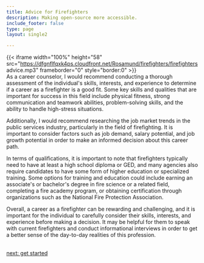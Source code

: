```yaml
---
title: Advice for Firefighters
description: Making open-source more accessible.
include_footer: false
type: page
layout: single2

---
```


{{< iframe width="100%" height="58" src="https://dfgnflfqxk4ps.cloudfront.net/Rosamund/firefighters/firefighters advice.mp3" frameborder="0" style="border:0" >}}<br>
As a career counselor, I would recommend conducting a thorough assessment of the individual's skills, interests, and experience to determine if a career as a firefighter is a good fit. Some key skills and qualities that are important for success in this field include physical fitness, strong communication and teamwork abilities, problem-solving skills, and the ability to handle high-stress situations.

Additionally, I would recommend researching the job market trends in the public services industry, particularly in the field of firefighting. It is important to consider factors such as job demand, salary potential, and job growth potential in order to make an informed decision about this career path.

In terms of qualifications, it is important to note that firefighters typically need to have at least a high school diploma or GED, and many agencies also require candidates to have some form of higher education or specialized training. Some options for training and education could include earning an associate's or bachelor's degree in fire science or a related field, completing a fire academy program, or obtaining certification through organizations such as the National Fire Protection Association.

Overall, a career as a firefighter can be rewarding and challenging, and it is important for the individual to carefully consider their skills, interests, and experience before making a decision. It may be helpful for them to speak with current firefighters and conduct informational interviews in order to get a better sense of the day-to-day realities of this profession.

<br>
<a href="https://insights.workdojos.com/firefighters/start">next: get started</a>
</p>